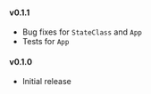 #### v0.1.1

* Bug fixes for `StateClass` and `App`
* Tests for `App`


#### v0.1.0

* Initial release
